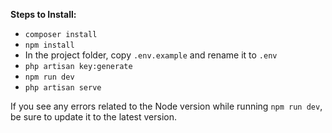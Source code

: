 <strong>Steps to Install:</strong>

<ul>
<li>
<code>composer install</code>
</li>
<li>
<code>npm install</code>
</li>
<li>
In the project folder, copy <code>.env.example</code> and rename it to <code>.env</code>
</li>
<li>
<code>php artisan key:generate</code>
</li>
<li>
<code>npm run dev</code>
</li>
<li>
<code>php artisan serve</code>
</li>
</ul

If you see any errors related to the Node version while running <code>npm run dev</code>, be sure to update it to the latest version.